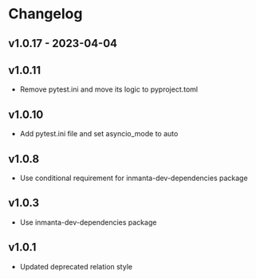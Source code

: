 # Changelog

## v1.0.17 - 2023-04-04

## v1.0.11
- Remove pytest.ini and move its logic to pyproject.toml

## v1.0.10
 - Add pytest.ini file and set asyncio_mode to auto

## v1.0.8
 - Use conditional requirement for inmanta-dev-dependencies package

## v1.0.3
 - Use inmanta-dev-dependencies package

## v1.0.1
 - Updated deprecated relation style

